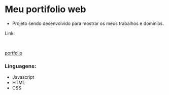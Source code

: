 # Meu portifolio web

* Projeto sendo desenvolvido para mostrar os meus trabalhos e dominios.
<p>Link:</p><br>

<a href="batista29.github.io">portfolio</a>

### Linguagens:
* Javascript
* HTML
* CSS
